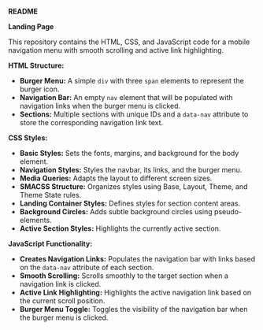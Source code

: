 **README**

**Landing Page**

This repository contains the HTML, CSS, and JavaScript code for a mobile navigation menu with smooth scrolling and active link highlighting.

**HTML Structure:**
* **Burger Menu:** A simple `div` with three `span` elements to represent the burger icon.
* **Navigation Bar:** An empty `nav` element that will be populated with navigation links when the burger menu is clicked.
* **Sections:** Multiple sections with unique IDs and a `data-nav` attribute to store the corresponding navigation link text.

**CSS Styles:**
* **Basic Styles:** Sets the fonts, margins, and background for the body element.
* **Navigation Styles:** Styles the navbar, its links, and the burger menu.
* **Media Queries:** Adapts the layout to different screen sizes.
* **SMACSS Structure:** Organizes styles using Base, Layout, Theme, and Theme State rules.
* **Landing Container Styles:** Defines styles for section content areas.
* **Background Circles:** Adds subtle background circles using pseudo-elements.
* **Active Section Styles:** Highlights the currently active section.

**JavaScript Functionality:**
* **Creates Navigation Links:** Populates the navigation bar with links based on the `data-nav` attribute of each section.
* **Smooth Scrolling:** Scrolls smoothly to the target section when a navigation link is clicked.
* **Active Link Highlighting:** Highlights the active navigation link based on the current scroll position.
* **Burger Menu Toggle:** Toggles the visibility of the navigation bar when the burger menu is clicked.

